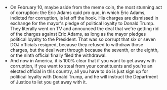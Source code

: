 - On February 10, maybe aside from the meme coin, the most stunning act of corruption: the Eric Adams quid pro quo, in which Eric Adams, indicted for corruption, is let off the hook. His charges are dismissed in exchange for the mayor's pledge of political loyalty to Donald Trump. They literally went on TV and announced the deal that we're getting rid of the charges against Eric Adams, as long as the mayor pledges political loyalty to the President. That was so corrupt that six or seven DOJ officials resigned, because they refused to withdraw those charges, but the deal went through because the seventh, or the eighth, or the ninth official finally filed the withdrawal.
- And now in America, it is 100% clear that if you want to get away with corruption, if you want to steal from your constituents and you're an elected official in this country, all you have to do is just sign up for political loyalty with Donald Trump, and he will instruct the Department of Justice to let you get away with it.